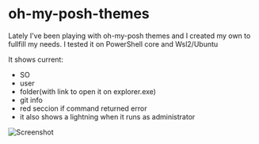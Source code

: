 # oh-my-posh-themes
Lately I've been playing with oh-my-posh themes and I created my own to fullfill my needs. I tested it on PowerShell core and Wsl2/Ubuntu

It shows current:
- SO
- user
- folder(with link to open it on explorer.exe)
- git info
- red seccion if command returned error
- it also shows a lightning when it runs as administrator


![Screenshot](./screenshots/demo.png)
